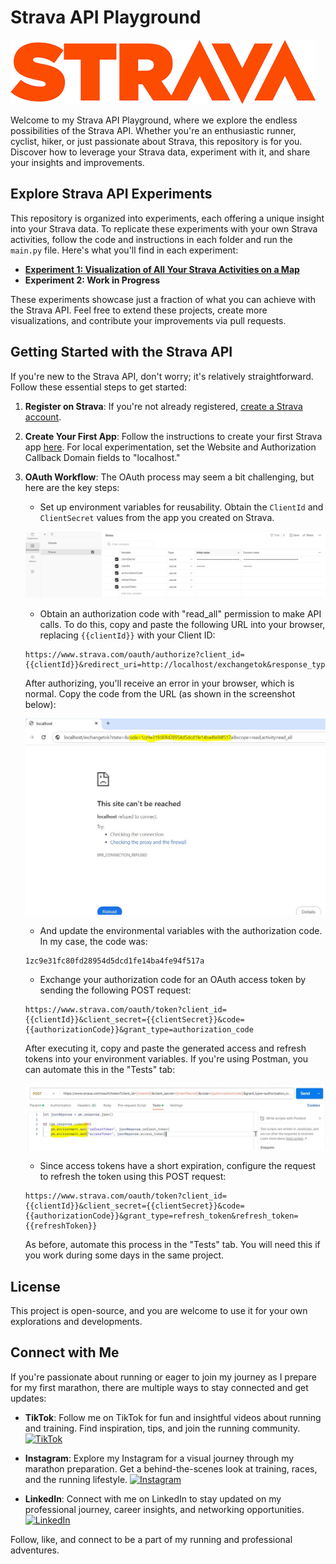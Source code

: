 # Strava API Playground

![Strava Logo](img/logo-strava.png)

Welcome to my Strava API Playground, where we explore the endless possibilities of the Strava API. Whether you're an enthusiastic runner, cyclist, hiker, or just passionate about Strava, this repository is for you. Discover how to leverage your Strava data, experiment with it, and share your insights and improvements.

## Explore Strava API Experiments

This repository is organized into experiments, each offering a unique insight into your Strava data. To replicate these experiments with your own Strava activities, follow the code and instructions in each folder and run the `main.py` file. Here's what you'll find in each experiment:

- [**Experiment 1: Visualization of All Your Strava Activities on a Map**](https://github.com/guille21alaman/strava/tree/main/Exp1VisualizingAllYourActivitiesInMap)
- **Experiment 2: Work in Progress**

These experiments showcase just a fraction of what you can achieve with the Strava API. Feel free to extend these projects, create more visualizations, and contribute your improvements via pull requests.

## Getting Started with the Strava API

If you're new to the Strava API, don't worry; it's relatively straightforward. Follow these essential steps to get started:

1. **Register on Strava**: If you're not already registered, [create a Strava account](https://developers.strava.com/docs/getting-started/#account).

2. **Create Your First App**: Follow the instructions to create your first Strava app [here](https://www.strava.com/settings/api). For local experimentation, set the Website and Authorization Callback Domain fields to "localhost."

3. **OAuth Workflow**: The OAuth process may seem a bit challenging, but here are the key steps:

    - Set up environment variables for reusability. Obtain the `ClientId` and `ClientSecret` values from the app you created on Strava.

    ![Environmental Variables in Postman](img/EnvVariables.JPG)

    - Obtain an authorization code with "read_all" permission to make API calls. To do this, copy and paste the following URL into your browser, replacing `{{clientId}}` with your Client ID:

    ```
    https://www.strava.com/oauth/authorize?client_id={{clientId}}&redirect_uri=http://localhost/exchangetok&response_type=code&scope=activity:read_all
    ```

    After authorizing, you'll receive an error in your browser, which is normal. Copy the code from the URL (as shown in the screenshot below):

    ![Error](img/ErrorMessageAuthorizationCode.JPG)

    - And update the environmental variables with the authorization code. In my case, the code was:

    ``` 
    1zc9e31fc80fd28954d5dcd1fe14ba4fe94f517a
    ```

    - Exchange your authorization code for an OAuth access token by sending the following POST request:

    ```
    https://www.strava.com/oauth/token?client_id={{clientId}}&client_secret={{clientSecret}}&code={{authorizationCode}}&grant_type=authorization_code
    ```

    After executing it, copy and paste the generated access and refresh tokens into your environment variables. If you're using Postman, you can automate this in the "Tests" tab:
    
    ![Automation](img/AutomatizeEnvironment.JPG)

    - Since access tokens have a short expiration, configure the request to refresh the token using this POST request:

    ```
    https://www.strava.com/oauth/token?client_id={{clientId}}&client_secret={{clientSecret}}&code={{authorizationCode}}&grant_type=refresh_token&refresh_token={{refreshToken}}
    ```

    As before, automate this process in the "Tests" tab. You will need this if you work during some days in the same project.

## License

This project is open-source, and you are welcome to use it for your own explorations and developments.


## Connect with Me

If you're passionate about running or eager to join my journey as I prepare for my first marathon, there are multiple ways to stay connected and get updates:

- **TikTok**: Follow me on TikTok for fun and insightful videos about running and training. Find inspiration, tips, and join the running community.
  [![TikTok](https://img.shields.io/badge/Follow%20on-TikTok-ff69b4)](https://www.tiktok.com/@guille_alaman)

- **Instagram**: Explore my Instagram for a visual journey through my marathon preparation. Get a behind-the-scenes look at training, races, and the running lifestyle.
  [![Instagram](https://img.shields.io/badge/Follow%20on-Instagram-ff69b4)](https://www.instagram.com/guille_alaman)

- **LinkedIn**: Connect with me on LinkedIn to stay updated on my professional journey, career insights, and networking opportunities.
  [![LinkedIn](https://img.shields.io/badge/Connect%20on-LinkedIn-0e76a8)](https://www.linkedin.com/in/guillermo-alam%C3%A1n-requena-57a011180/)

Follow, like, and connect to be a part of my running and professional adventures.
